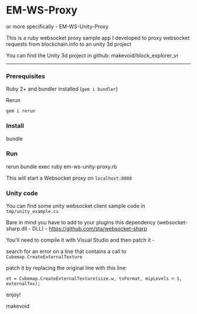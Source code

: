# EM-WS-Proxy

or more specifically - EM-WS-Unity-Proxy

This is a ruby websocket proxy sample app I developed to proxy websocket requests from blockchain.info to an unity 3d project

You can find the Unity 3d project in github: makevoid/block_explorer_vr

---

### Prerequisites

Ruby 2+ and bundler installed (`gem i bundler`)

Rerun

    gem i rerun


### Install

   bundle


### Run

  rerun bundle exec ruby em-ws-unity-proxy.rb

This will start a Websocket proxy on `localhost:8080`


### Unity code

You can find some unity websocket client sample code in `tmp/unity_example.cs`

Bare in mind you have to add to your plugins this dependency (websocket-sharp.dll - DLL) - https://github.com/sta/websocket-sharp

You'll need to compile it with Visual Studio and then patch it -

search for an error on a line that contains a call to `Cubemap.CreateExternalTexture`

patch it by replacing the original line with this line:

    et = Cubemap.CreateExternalTexture(size.w, txFormat, mipLevels > 1, externalTex);


enjoy!

makevoid
